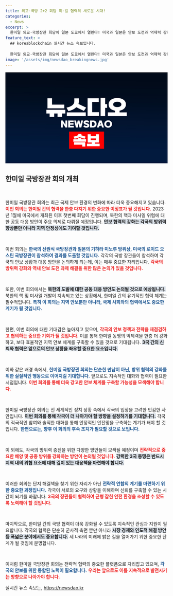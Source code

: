 ```yaml
---
title: 외교·국방 2+2 회담 미·일 협력의 새로운 시대!
categories:
  - News
excerpt: >
  한미일 외교·국방장관 회담이 일본 도쿄에서 열린다! 미국과 일본은 안보 도전과 억제력 강화를, 한국은 북한 대응 방안을 논의할 예정이다. 클릭하고 자세한 내용을 확인하세요!
feature_text: >
  ## koreablockchain 실시간 뉴스 속보입니다.

  한미일 외교·국방장관 회담이 일본 도쿄에서 열린다! 미국과 일본은 안보 도전과 억제력 강화를, 한국은 북한 대응 방안을 논의할 예정이다. 클릭하고 자세한 내용을 확인하세요!
image: '/assets/img/newsdao_breakingnews.jpg'
---
```


<p><img src="/assets/img/newsdao_breakingnews.jpg" alt="koreablockchain 속보" /></p>

<h2 data-ke-size="size26">한미일 국방장관 회의 개최</h2>

<p data-ke-size="size16">&nbsp;</p>

<p>한미일 국방장관 회의는 최근 국제 안보 환경의 변화에 따라 더욱 중요해지고 있습니다. <b><span style="color: #ee2323;">이번 회의는 한미일 간의 협력을 한층 다지기 위한 중요한 이정표가 될 것입니다.</span></b> 2023년 1월에 미국에서 개최된 이후 첫번째 회담이 진행되며, 북한의 핵과 미사일 위협에 대한 공동 대응 방안이 주요 의제로 다뤄질 예정입니다. <b><span style="background-color: #21538527;">안보 협력의 강화는 각국의 방위력 향상뿐만 아니라 지역 안정성에도 기여할 것입니다.</span></b> </p>

<p data-ke-size="size16">&nbsp;</p>

<p>이번 회의는 <b><span style="color: #1a5490;">한국의 신원식 국방장관과 일본의 기하라 미노루 방위상, 미국의 로이드 오스틴 국방장관이 참석하여 결과를 도출할 것입니다.</span></b> 각각의 국방 장관들이 참석하여 각국의 안보 상황과 대응 방안을 논의하게 되는데, 이는 매우 중요한 자리입니다. <b><span style="color: #ee2323;">각국의 방위력 강화와 역내 안보 도전 과제 해결을 위한 많은 논의가 있을 것입니다.</span></b></p>

<p data-ke-size="size16">&nbsp;</p>

<p>또한, 이번 회의에서는 <b><span style="background-color: #21538527;">북한의 도발에 대한 공동 대응 방안도 논의될 것으로 예상됩니다.</span></b> 북한의 핵 및 미사일 개발이 지속되고 있는 상황에서, 한미일 간의 유기적인 협력 체계는 필수적입니다. <b><span style="color: #1a5490;">특히 이 회의는 지역 안보뿐만 아니라, 국제 사회와의 협력에서도 중요한 계기가 될 것입니다.</span></b></p>

<p data-ke-size="size16">&nbsp;</p>

<p>한편, 이번 회의에 대한 기대감은 높아지고 있으며, <b><span style="color: #ee2323;">각국의 안보 정책과 전략을 재점검하고 협의하는 중요한 기회가 될 것입니다.</span></b> 이를 통해 한미일 동맹의 억제력을 한층 더 강화하고, 보다 효율적인 지역 안보 체계를 구축할 수 있을 것으로 기대됩니다. <b><span style="background-color: #21538527;">3국 간의 신뢰와 협력은 앞으로의 안보 상황을 좌우할 중요한 요소입니다.</span></b></p>

<p data-ke-size="size16">&nbsp;</p>

<p>이와 같은 배경 속에서, <b><span style="color: #1a5490;">한미일 국방장관 회의는 단순한 만남이 아닌, 방위 협력의 강화를 위한 실질적인 행동으로 이어지길 기대합니다.</span></b> 앞으로도 지속적인 대화와 협력이 필요한 시점입니다. <b><span style="color: #ee2323;">이번 회의를 통해 더욱 강고한 안보 체계를 구축할 가능성을 모색해야 합니다.</span></b></p>

<p data-ke-size="size16">&nbsp;</p> 

<p>한미일 국방장관 회의는 전 세계적인 정치 상황 속에서 각국의 입장을 고려한 민감한 사안입니다. <b><span style="background-color: #21538527;">이번 회의를 통해 각국이 더 나아가야 할 방향을 설정하기를 기대합니다.</span></b> 각국의 적극적인 참여와 솔직한 대화를 통해 안정적인 안전망을 구축하는 계기가 돼야 할 것입니다. <b><span style="color: #1a5490;">한편으로는, 향후 이 회의의 후속 조치가 필요할 것으로 보입니다.</span></b></p>

<p data-ke-size="size16">&nbsp;</p> 

<p>이 외에도, 각국의 방위력 증진을 위한 다양한 방안들이 모색될 예정이며 <b><span style="color: #ee2323;">전략적으로 중요한 해양 및 공중 방위를 강화하는 방안이 논의될 것입니다.</span></b> <b><span style="background-color: #21538527;">강력한 3국 동맹은 반드시 지역 내의 위협 요소에 대해 깊이 있는 대응책을 마련해야 합니다.</span></b></p>

<p data-ke-size="size16">&nbsp;</p> 

<p>이러한 회의는 단지 해결책을 찾기 위한 자리가 아닌 <b><span style="color: #1a5490;">전략적 연합의 계기를 마련하기 위한 중요한 과정입니다.</span></b> 각국이 서로의 요구와 상황을 이해하며 신뢰를 구축할 수 있는 시간이 되기를 바랍니다. <b><span style="color: #ee2323;">3국의 장관들이 협력하여 균형 잡힌 안전 환경을 조성할 수 있도록 노력해야 할 것입니다.</span></b></p>

<p data-ke-size="size16">&nbsp;</p> 

<p>마지막으로, 한미일 간의 국방 협력이 더욱 강화될 수 있도록 지속적인 관심과 지원이 필요합니다. 각국의 협력은 단순히 군사적 측면 뿐만 아니라 <b><span style="background-color: #21538527;">시장 경제와 인도적 해결 방안 등 폭넓은 분야에서도 중요합니다.</span></b> 세 나라의 미래에 밝은 길을 열어가기 위한 중요한 단계가 될 것임에 분명합니다.</p>

<p data-ke-size="size16">&nbsp;</p> 

<p>이처럼 한미일 국방장관 회의는 전략적 협력의 중요한 플랫폼으로 자리잡고 있으며, <b><span style="color: #1a5490;">각국의 안보를 위한 통합된 노력이 필요합니다.</span></b> <b><span style="color: #ee2323;">우리는 앞으로도 이를 지속적으로 발전시키는 방향으로 나아가야 합니다.</span></b> </p>
실시간 뉴스 속보는, <a href="https://newsdao.kr" rel="dofollow">https://newsdao.kr</a>


